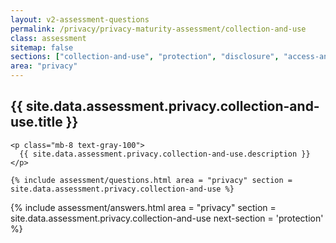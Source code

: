 ```yaml
---
layout: v2-assessment-questions
permalink: /privacy/privacy-maturity-assessment/collection-and-use
class: assessment
sitemap: false
sections: ["collection-and-use", "protection", "disclosure", "access-and-correction"]
area: "privacy"
---
```


<div class="bg-black">
  <div class="pt-10 px-6 md:px-10 border-b-[1px] border-b-amber-400">
    <h2 class="text-3xl font-semibold pb-2">
      {{ site.data.assessment.privacy.collection-and-use.title }}
    </h2>

    <p class="mb-8 text-gray-100">
      {{ site.data.assessment.privacy.collection-and-use.description }}
    </p>

    {% include assessment/questions.html area = "privacy" section = site.data.assessment.privacy.collection-and-use %}
  </div>
</div>

<div class="px-6 md:px-10 pb-5">
  {% include assessment/answers.html area = "privacy" section = site.data.assessment.privacy.collection-and-use next-section = 'protection' %}
</div>
